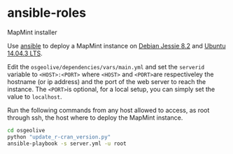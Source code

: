 # ansible-roles
MapMint installer

Use [ansible](http://www.ansible.com/) to deploy a MapMint instance on
[Debian Jessie 8.2](https://www.debian.org/releases/stable/)  and
[Ubuntu 14.04.3 LTS](http://www.ubuntu.com/download/server).

Edit the ```osgeolive/dependencies/vars/main.yml``` and set the ```serverid```
variable to ```<HOST>:<PORT>``` where ```<HOST>``` and ```<PORT>```are
respectiveley the hostname (or ip address) and the port of the web server to
reach the instance. The ```<PORT>```is optional, for a local setup, you can
simply set the value to ```localhost```.

Run the following commands from any host allowed to access, as root
through ssh, the host where to deploy the MapMint instance.

```sh
cd osgeolive
python "update_r-cran_version.py"
ansible-playbook -s server.yml -u root
```
